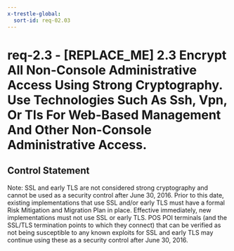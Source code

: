 ```yaml
---
x-trestle-global:
  sort-id: req-02.03
---
```


# req-2.3 - \[REPLACE_ME\] 2.3 Encrypt All Non-Console Administrative Access Using Strong Cryptography. Use Technologies Such As Ssh, Vpn, Or Tls For Web-Based Management And Other Non-Console Administrative Access.

## Control Statement

Note: SSL and early TLS are not considered strong cryptography and cannot be used as a security control after June 30, 2016. Prior to this date, existing implementations that use SSL and/or early TLS must have a formal Risk Mitigation and Migration Plan in place.
Effective immediately, new implementations must not use SSL or early TLS.
POS POI terminals (and the SSL/TLS termination points to which they connect) that can be verified as not being susceptible to any known exploits for SSL and early TLS may continue using these as a security control after June 30, 2016.
